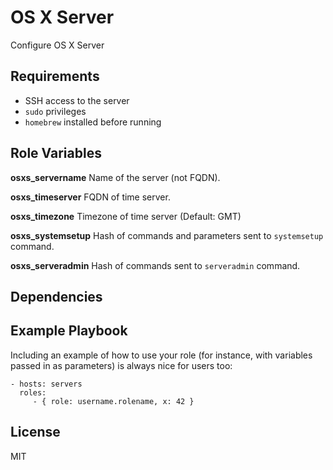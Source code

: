 OS X Server
=========

Configure OS X Server

Requirements
------------

* SSH access to the server
* `sudo` privileges
* `homebrew` installed before running

Role Variables
--------------
**osxs_servername**     Name of the server (not FQDN).

**osxs_timeserver**     FQDN of time server.

**osxs_timezone**       Timezone of time server (Default: GMT)

**osxs_systemsetup**    Hash of commands and parameters sent to `systemsetup` command.

**osxs_serveradmin**    Hash of commands sent to `serveradmin` command.


Dependencies
------------



Example Playbook
----------------

Including an example of how to use your role (for instance, with variables passed in as parameters) is always nice for users too:

    - hosts: servers
      roles:
         - { role: username.rolename, x: 42 }

License
-------

MIT
